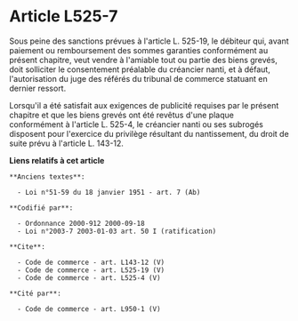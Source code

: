 # Article L525-7

Sous peine des sanctions prévues à l'article L. 525-19, le débiteur qui, avant paiement ou remboursement des sommes garanties
conformément au présent chapitre, veut vendre à l'amiable tout ou partie des biens grevés, doit solliciter le consentement
préalable du créancier nanti, et à défaut, l'autorisation du juge des référés du tribunal de commerce statuant en dernier
ressort. 

Lorsqu'il a été satisfait aux exigences de publicité requises par le présent chapitre et que les biens grevés ont été revêtus
d'une plaque conformément à l'article L. 525-4, le créancier nanti ou ses subrogés disposent pour l'exercice du privilège
résultant du nantissement, du droit de suite prévu à l'article L. 143-12.

**Liens relatifs à cet article**

	**Anciens textes**:

	  - Loi n°51-59 du 18 janvier 1951 - art. 7 (Ab)

	**Codifié par**:

	  - Ordonnance 2000-912 2000-09-18
	  - Loi n°2003-7 2003-01-03 art. 50 I (ratification)

	**Cite**:

	  - Code de commerce - art. L143-12 (V)
	  - Code de commerce - art. L525-19 (V)
	  - Code de commerce - art. L525-4 (V)

	**Cité par**:

	  - Code de commerce - art. L950-1 (V)
